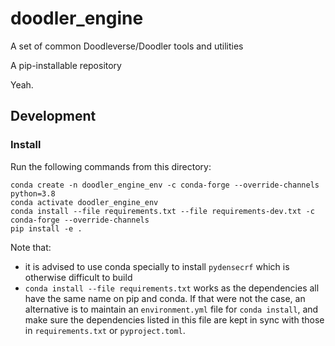 # doodler_engine

A set of common Doodleverse/Doodler tools and utilities

A pip-installable repository

Yeah.


## Development

### Install

Run the following commands from this directory:

```
conda create -n doodler_engine_env -c conda-forge --override-channels python=3.8
conda activate doodler_engine_env
conda install --file requirements.txt --file requirements-dev.txt -c conda-forge --override-channels
pip install -e .
```

Note that:

- it is advised to use conda specially to install `pydensecrf` which is otherwise difficult to build
- `conda install --file requirements.txt` works as the dependencies all have the same name on pip and conda. If that were not the case, an alternative is to maintain an `environment.yml` file for `conda install`, and make sure the dependencies listed in this file are kept in sync with those in `requirements.txt` or `pyproject.toml`.
